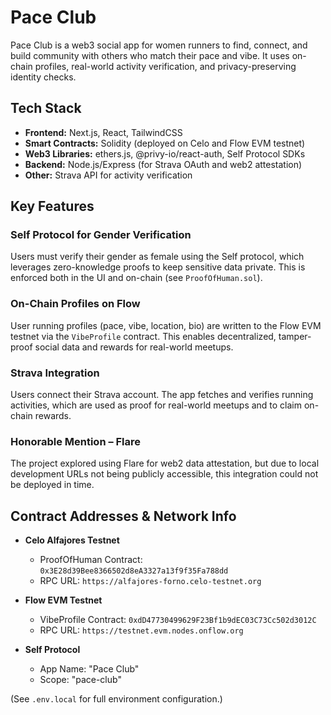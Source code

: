 # Pace Club

Pace Club is a web3 social app for women runners to find, connect, and build community with others who match their pace and vibe. It uses on-chain profiles, real-world activity verification, and privacy-preserving identity checks.

## Tech Stack
- **Frontend:** Next.js, React, TailwindCSS
- **Smart Contracts:** Solidity (deployed on Celo and Flow EVM testnet)
- **Web3 Libraries:** ethers.js, @privy-io/react-auth, Self Protocol SDKs
- **Backend:** Node.js/Express (for Strava OAuth and web2 attestation)
- **Other:** Strava API for activity verification

## Key Features

### Self Protocol for Gender Verification
Users must verify their gender as female using the Self protocol, which leverages zero-knowledge proofs to keep sensitive data private. This is enforced both in the UI and on-chain (see `ProofOfHuman.sol`).

### On-Chain Profiles on Flow
User running profiles (pace, vibe, location, bio) are written to the Flow EVM testnet via the `VibeProfile` contract. This enables decentralized, tamper-proof social data and rewards for real-world meetups.

### Strava Integration
Users connect their Strava account. The app fetches and verifies running activities, which are used as proof for real-world meetups and to claim on-chain rewards.

### Honorable Mention – Flare
The project explored using Flare for web2 data attestation, but due to local development URLs not being publicly accessible, this integration could not be deployed in time.

## Contract Addresses & Network Info

- **Celo Alfajores Testnet**
  - ProofOfHuman Contract: `0x3E28d39Bee8366502d8eA3327a13f9f35Fa788dd`
  - RPC URL: `https://alfajores-forno.celo-testnet.org`

- **Flow EVM Testnet**
  - VibeProfile Contract: `0xdD47730499629F23Bf1b9dEC03C73Cc502d3012C`
  - RPC URL: `https://testnet.evm.nodes.onflow.org`

- **Self Protocol**
  - App Name: "Pace Club"
  - Scope: "pace-club"

(See `.env.local` for full environment configuration.)
